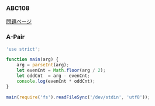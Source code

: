 ### ABC108
[問題ページ](https://atcoder.jp/contests/abc108/tasks)

### A-Pair
```JavaScript
'use strict';

function main(arg) {
    arg = parseInt(arg);
    let evenCnt = Math.floor(arg / 2);
    let oddCnt  = arg - evenCnt;
    console.log(evenCnt * oddCnt);
}

main(require('fs').readFileSync('/dev/stdin', 'utf8'));

```